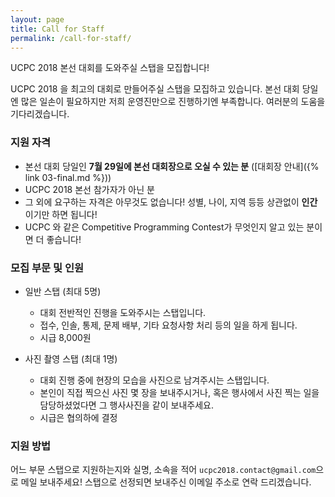 ```yaml
---
layout: page
title: Call for Staff
permalink: /call-for-staff/
---
```


UCPC 2018 본선 대회를 도와주실 스탭을 모집합니다!

UCPC 2018 을 최고의 대회로 만들어주실 스탭을 모집하고 있습니다.
본선 대회 당일엔 많은 일손이 필요하지만 저희 운영진만으로 진행하기엔 부족합니다.
여러분의 도움을 기다리겠습니다.

### 지원 자격

 * 본선 대회 당일인 **7월 29일에 본선 대회장으로 오실 수 있는 분** ([대회장 안내]({% link 03-final.md %}))
 * UCPC 2018 본선 참가자가 아닌 분
 * 그 외에 요구하는 자격은 아무것도 없습니다!
   성별, 나이, 지역 등등 상관없이 **인간**이기만 하면 됩니다!
 * UCPC 와 같은 Competitive Programming Contest가 무엇인지 알고 있는 분이면 더 좋습니다!

### 모집 부문 및 인원

 * 일반 스탭 (최대 5명)
   * 대회 전반적인 진행을 도와주시는 스탭입니다.
   * 접수, 인솔, 통제, 문제 배부, 기타 요청사항 처리 등의 일을 하게 됩니다.
   * 시급 8,000원

 * 사진 촬영 스탭 (최대 1명)
   * 대회 진행 중에 현장의 모습을 사진으로 남겨주시는 스탭입니다.
   * 본인이 직접 찍으신 사진 몇 장을 보내주시거나,
     혹은 행사에서 사진 찍는 일을 담당하셨었다면 그 행사사진을 같이 보내주세요.
   * 시급은 협의하에 결정

### 지원 방법

어느 부문 스탭으로 지원하는지와 실명, 소속을 적어
`ucpc2018.contact@gmail.com`으로 메일 보내주세요!
스탭으로 선정되면 보내주신 이메일 주소로 연락 드리겠습니다.
